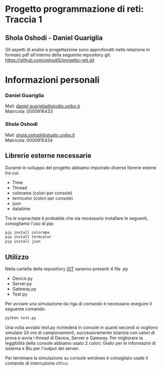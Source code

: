 # Progetto programmazione di reti: Traccia 1
## Shola Oshodi - Daniel Guariglia 


Gli aspetti di analisi e progettazione sono approfonditi nella relazione in formato pdf all'interno della seguente repository git:  
https://github.com/oshodiS/progetto-reti.git

# Informazioni personali
### Daniel Guariglia
Mail: daniel.guariglia@studio.unibo.it \
Matricola: 0000916433

### Shola Oshodi
Mail: shola.oshodi@studio.unibo.it \
Matricola: 0000915434

## Librerie esterne necessarie
Durante lo sviluppo del progetto abbiamo importato diverse librerie estene tra cui:

* Time
* Thread
* colorama  (colori per console)
* termcolor (colori per console)
* json
* datatime

Tra le sopracitate è probabile che sia necessario installare le seguenti, consigliamo l'uso di pip: 
```bash
pip install colorama
pip install termcolor
pip install json
```

## Utilizzo
Nella cartella della repositiory [GIT](https://github.com/oshodiS/progetto-reti.git) saranno presenti 4 file .py 
* Device.py
* Server.py
* Gateway.py
* Test.py  

Per avviare una simulazione da riga di comando è necessario eseguire il seguente comando:
```bash
python test.py
```

Una volta avviato test.py richiederà in console in quanti secondi si vogliono simulare 24 ore di campionamenti, successivamente istanzia con valori di prova e avvia i thread di Device, Server e Gateway.
Per migliorare la leggibilità della console abbiamo usato 2 colori; Giallo per le informazini di sistema e Blu per l'output del server.

Per terminare la simulazione su console windows è consigliato usate il comando di interruzione ctrl+c.

